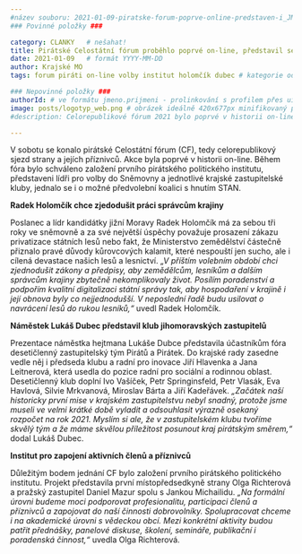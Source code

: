 ```yaml
---
#název souboru: 2021-01-09-piratske-forum-poprve-online-predstaven-i_JMK.md
### Povinné položky ###

category: CLANKY   # nešahat!
title: Pirátské Celostátní fórum proběhlo poprvé on-line, představil se i JMK
date: 2021-01-09   # formát YYYY-MM-DD
author: Krajské MO
tags: forum piráti on-line volby institut holomčík dubec # kategorie odděleny mezerami, např. volby zemědělství životní-prostředí piráti (viz https://jihomoravsky.pirati.cz/tags/)

### Nepovinné položky ###
authorId: # ve formátu jmeno.prijmeni - prolinkování s profilem přes uid
image: posts/logotyp_web.png # obrázek ideálně 420x677px minifikovaný přes https://tinypng.com/
#description: Celorepublikové fórum 2021 bylo poprvé v historii on-line. Bylo schváleno i založení politického institutu.

---
```


V sobotu se konalo pirátské Celostátní fórum (CF), tedy celorepublikový sjezd strany a jejích příznivců. Akce byla poprvé v historii on-line. Během fóra bylo schváleno založení prvního pirátského politického institutu, představeni lídři pro volby do Sněmovny a jednotlivé krajské zastupitelské kluby, jednalo se i o možné předvolební koalici s hnutím STAN.

**Radek Holomčík chce zjedodušit práci správcům krajiny**

Poslanec a lídr kandidátky jižní Moravy Radek Holomčík má za sebou tři roky ve sněmovně a za své největší úspěchy považuje prosazení zákazu privatizace státních lesů nebo fakt, že Ministerstvo zemědělství částečně přiznalo pravé důvody kůrovcových kalamit, které nespouští jen sucho, ale i cílená devastace našich lesů a lesnictví. *„V příštím volebním období chci zjednodušit zákony a předpisy, aby zemědělcům, lesníkům a dalším správcům krajiny zbytečně nekomplikovaly život. Posílím poradenství a podpořím kvalitní digitalizaci státní správy tak, aby hospodaření v krajině i její obnova byly co nejjednodušší. V neposlední řadě budu usilovat o navrácení lesů do rukou lesníků,“* uvedl Radek Holomčík.

**Náměstek Lukáš Dubec představil klub jihomoravských zastupitelů**

Prezentace náměstka hejtmana Lukáše Dubce představila účastníkům fóra desetičlenný zastupitelský tým Pirátů a Pirátek. Do krajské rady zasedne vedle něj i předseda klubu a radní pro inovace Jiří Hlavenka a Jana Leitnerová, která usedla do pozice radní pro sociální a rodinnou oblast. Desetičlenný klub doplní Ivo Vašíček, Petr Springinsfeld, Petr Vlasák, Eva Havlová, Silvie Mrkvanová, Miroslav Bárta a Jiří Kadeřávek. *„Začátek naší historicky první mise v krajském zastupitelstvu nebyl snadný, protože jsme museli ve velmi krátké době vyladit a odsouhlasit výrazně osekaný rozpočet na rok 2021. Myslím si ale, že v zastupitelském klubu tvoříme skvělý tým a že máme skvělou příležitost posunout kraj pirátským směrem,“* dodal Lukáš Dubec.

**Institut pro zapojení aktivních členů a příznivců**

Důležitým bodem jednání CF bylo založení prvního pirátského politického institutu. Projekt představila první místopředsedkyně strany Olga Richterová a pražský zastupitel Daniel Mazur spolu s Jankou Michailidu. *„Na formální úrovni budeme moci podporovat profesionalitu, participaci členů a příznivců a zapojovat do naší činnosti dobrovolníky. Spolupracovat chceme i na akademické úrovni s vědeckou obcí. Mezi konkrétní aktivity budou patřit přednášky, panelové diskuse, školení, semináře, publikační i poradenská činnost,“* uvedla Olga Richterová.
